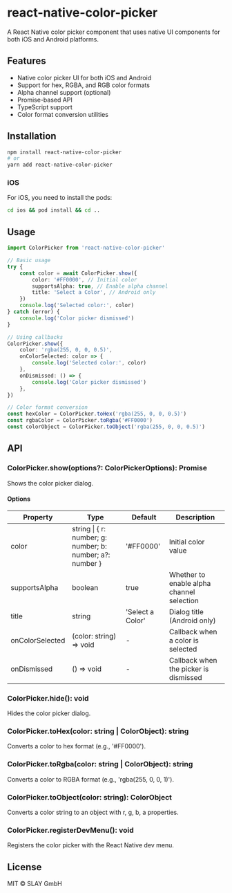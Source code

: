 # react-native-color-picker

A React Native color picker component that uses native UI components for both iOS and Android platforms.

## Features

-   Native color picker UI for both iOS and Android
-   Support for hex, RGBA, and RGB color formats
-   Alpha channel support (optional)
-   Promise-based API
-   TypeScript support
-   Color format conversion utilities

## Installation

```bash
npm install react-native-color-picker
# or
yarn add react-native-color-picker
```

### iOS

For iOS, you need to install the pods:

```bash
cd ios && pod install && cd ..
```

## Usage

```typescript
import ColorPicker from 'react-native-color-picker'

// Basic usage
try {
	const color = await ColorPicker.show({
		color: '#FF0000', // Initial color
		supportsAlpha: true, // Enable alpha channel
		title: 'Select a Color', // Android only
	})
	console.log('Selected color:', color)
} catch (error) {
	console.log('Color picker dismissed')
}

// Using callbacks
ColorPicker.show({
	color: 'rgba(255, 0, 0, 0.5)',
	onColorSelected: color => {
		console.log('Selected color:', color)
	},
	onDismissed: () => {
		console.log('Color picker dismissed')
	},
})

// Color format conversion
const hexColor = ColorPicker.toHex('rgba(255, 0, 0, 0.5)')
const rgbaColor = ColorPicker.toRgba('#FF0000')
const colorObject = ColorPicker.toObject('rgba(255, 0, 0, 0.5)')
```

## API

### ColorPicker.show(options?: ColorPickerOptions): Promise<string>

Shows the color picker dialog.

#### Options

| Property        | Type                                                      | Default          | Description                               |
| --------------- | --------------------------------------------------------- | ---------------- | ----------------------------------------- |
| color           | string \| { r: number; g: number; b: number; a?: number } | '#FF0000'        | Initial color value                       |
| supportsAlpha   | boolean                                                   | true             | Whether to enable alpha channel selection |
| title           | string                                                    | 'Select a Color' | Dialog title (Android only)               |
| onColorSelected | (color: string) => void                                   | -                | Callback when a color is selected         |
| onDismissed     | () => void                                                | -                | Callback when the picker is dismissed     |

### ColorPicker.hide(): void

Hides the color picker dialog.

### ColorPicker.toHex(color: string \| ColorObject): string

Converts a color to hex format (e.g., '#FF0000').

### ColorPicker.toRgba(color: string \| ColorObject): string

Converts a color to RGBA format (e.g., 'rgba(255, 0, 0, 1)').

### ColorPicker.toObject(color: string): ColorObject

Converts a color string to an object with r, g, b, a properties.

### ColorPicker.registerDevMenu(): void

Registers the color picker with the React Native dev menu.

## License

MIT © SLAY GmbH
